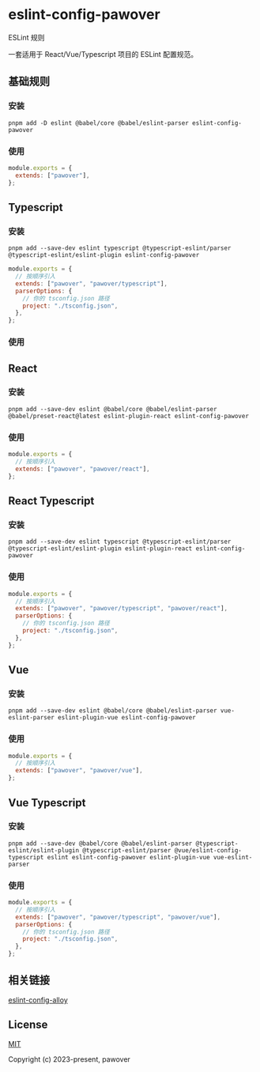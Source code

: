 # eslint-config-pawover

ESLint 规则

一套适用于 React/Vue/Typescript 项目的 ESLint 配置规范。

## 基础规则

### 安装

```shell
pnpm add -D eslint @babel/core @babel/eslint-parser eslint-config-pawover
```

### 使用

```js
module.exports = {
  extends: ["pawover"],
};
```

## Typescript

### 安装

```shell
pnpm add --save-dev eslint typescript @typescript-eslint/parser @typescript-eslint/eslint-plugin eslint-config-pawover
```

```js
module.exports = {
  // 按顺序引入
  extends: ["pawover", "pawover/typescript"],
  parserOptions: {
    // 你的 tsconfig.json 路径
    project: "./tsconfig.json",
  },
};
```

### 使用

## React

### 安装

```shell
pnpm add --save-dev eslint @babel/core @babel/eslint-parser @babel/preset-react@latest eslint-plugin-react eslint-config-pawover
```

### 使用

```js
module.exports = {
  // 按顺序引入
  extends: ["pawover", "pawover/react"],
};
```

## React Typescript

### 安装

```shell
pnpm add --save-dev eslint typescript @typescript-eslint/parser @typescript-eslint/eslint-plugin eslint-plugin-react eslint-config-pawover
```

### 使用

```js
module.exports = {
  // 按顺序引入
  extends: ["pawover", "pawover/typescript", "pawover/react"],
  parserOptions: {
    // 你的 tsconfig.json 路径
    project: "./tsconfig.json",
  },
};
```

## Vue

### 安装

```shell
pnpm add --save-dev eslint @babel/core @babel/eslint-parser vue-eslint-parser eslint-plugin-vue eslint-config-pawover
```

### 使用

```js
module.exports = {
  // 按顺序引入
  extends: ["pawover", "pawover/vue"],
};
```

## Vue Typescript

### 安装

```shell
pnpm add --save-dev @babel/core @babel/eslint-parser @typescript-eslint/eslint-plugin @typescript-eslint/parser @vue/eslint-config-typescript eslint eslint-config-pawover eslint-plugin-vue vue-eslint-parser

```

### 使用

```js
module.exports = {
  // 按顺序引入
  extends: ["pawover", "pawover/typescript", "pawover/vue"],
  parserOptions: {
    // 你的 tsconfig.json 路径
    project: "./tsconfig.json",
  },
};
```

## 相关链接

[eslint-config-alloy](https://alloyteam.github.io/eslint-config-alloy/?language=zh-CN)

## License

[MIT](https://github.com/pawover/eslint-config-pawover/blob/main/LICENSE)

Copyright (c) 2023-present, pawover
